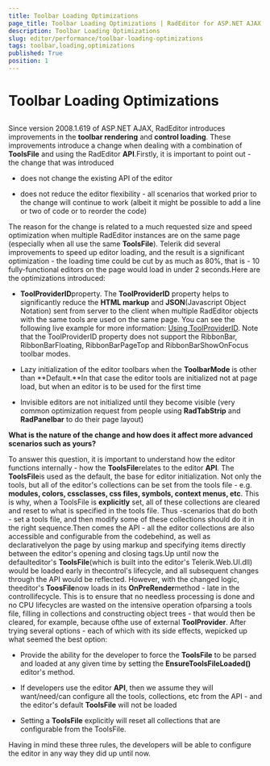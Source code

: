 ```yaml
---
title: Toolbar Loading Optimizations
page_title: Toolbar Loading Optimizations | RadEditor for ASP.NET AJAX Documentation
description: Toolbar Loading Optimizations
slug: editor/performance/toolbar-loading-optimizations
tags: toolbar,loading,optimizations
published: True
position: 1
---
```


# Toolbar Loading Optimizations



## 



Since version 2008.1.619 of ASP.NET AJAX, RadEditor introduces improvements in the **toolbar rendering** and **control loading**. These improvements introduce a change when dealing with a combination of **ToolsFile** and using the RadEditor **API**.Firstly, it is important to point out - the change that was introduced

* does not change the existing API of the editor

* does not reduce the editor flexibility - all scenarios that worked prior to the change will continue to work (albeit it might be possible to add a line or two of code or to reorder the code)

The reason for the change is related to a much requested size and speed optimization when multiple RadEditor instances are on the same page (especially when all use the same **ToolsFile**). Telerik did several improvements to speed up editor loading, and the result is a significant optimization - the loading time could be cut by as much as 80%, that is - 10 fully-functional editors on the page would load in under 2 seconds.Here are the optimizations introduced:

* **ToolProviderID**property. The **ToolProviderID** property helps to significantly reduce the **HTML markup** and **JSON**(Javascript Object Notation) sent from server to the client when multiple RadEditor objects with the same tools are used on the same page. You can see the following live example for more information: [Using ToolProviderID](http://demos.telerik.com/aspnet-ajax/Editor/Examples/ToolProvider/DefaultCS.aspx). Note that the ToolProviderID property does not support the RibbonBar, RibbonBarFloating, RibbonBarPageTop and RibbonBarShowOnFocus toolbar modes.

* Lazy initialization of the editor toolbars when the **ToolbarMode** is other than **Default.**In that case the editor tools are initialized not at page load, but when an editor is to be used for the first time

* Invisible editors are not initialized until they become visible (very common optimization request from people using **RadTabStrip** and **RadPanelbar** to do their page layout)

**What is the nature of the change and how does it affect more advanced scenarios such as yours?**

To answer this question, it is important to understand how the editor functions internally - how the **ToolsFile**relates to the editor **API**. The **ToolsFile**is used as the default, the base for editor initialization. Not only the tools, but all of the editor's collections can be set from the tools file - e.g. **modules, colors, cssclasses, css files, symbols, context menus, etc**. This is why, when a ToolsFile is **explicitly** set, all of these collections are cleared and reset to what is specified in the tools file. Thus -scenarios that do both - set a tools file, and then modify some of these collections should do it in the right sequence.Then comes the API - all the editor collections are also accessible and configurable from the codebehind, as well as declarativelyon the page by using markup and specifying items directly between the editor's opening and closing tags.Up until now the defaulteditor's **ToolsFile**(which is built into the editor's Telerik.Web.UI.dll) would be loaded early in thecontrol's lifecycle, and all subsequent changes through the API would be reflected. However, with the changed logic, theeditor's **ToosFile**now loads in its **OnPreRender**method - late in the controllifecycle. This is to ensure that no needless processing is done and no CPU lifecycles are wasted on the intensive operation ofparsing a tools file, filling in collections and constructing object trees - that would then be cleared, for example, because ofthe use of external **ToolProvider**. After trying several options - each of which with its side effects, wepicked up what seemed the best option:

* Provide the ability for the developer to force the **ToolsFile** to be parsed and loaded at any given time by setting the **EnsureToolsFileLoaded()** editor's method.

* If developers use the editor **API**, then we assume they will want/need/can configure all the tools, collections, etc from the API - and the editor's default **ToolsFile** will not be loaded

* Setting a **ToolsFile** explicitly will reset all collections that are configurable from the ToolsFile.

Having in mind these three rules, the developers will be able to configure the editor in any way they did up until now.
